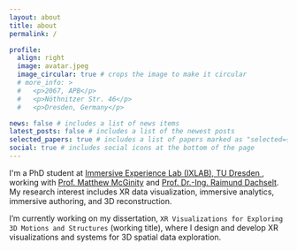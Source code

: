 ```yaml
---
layout: about
title: about
permalink: /

profile:
  align: right
  image: avatar.jpeg
  image_circular: true # crops the image to make it circular
  # more_info: >
  #   <p>2067, APB</p>
  #   <p>Nöthnitzer Str. 46</p>
  #   <p>Dresden, Germany</p>

news: false # includes a list of news items
latest_posts: false # includes a list of the newest posts
selected_papers: true # includes a list of papers marked as "selected={true}"
social: true # includes social icons at the bottom of the page
---
```


I'm a PhD student at <a href="http://ixlab.io"> Immersive Experience Lab (IXLAB), TU Dresden </a>, working with <a href="https://tu-dresden.de/ing/informatik/smt/im/ixlab/team/matthew-mcginity?set_language=en"> Prof. Matthew McGinity</a> and <a href="https://imld.de/en/our-group/team/raimund-dachselt/">Prof. Dr.-Ing. Raimund Dachselt</a>. My research interest includes XR data visualization, immersive analytics, immersive authoring, and 3D reconstruction. 

I’m currently working on my dissertation, `XR Visualizations for Exploring 3D Motions and Structures` (working title), where I design and develop XR visualizations and systems for 3D spatial data exploration. 